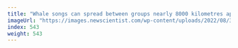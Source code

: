 ```yaml
---
title: "Whale songs can spread between groups nearly 8000 kilometres apart"
imageUrl: "https://images.newscientist.com/wp-content/uploads/2022/08/30170429/SEI_121966595.jpg?width=600"
index: 543
weight: 543
---
```

